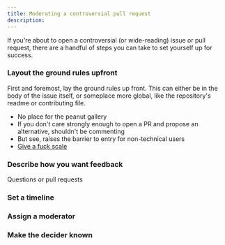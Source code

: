 ```yaml
---
title: Moderating a controversial pull request
description:
---
```


If you're about to open a controversial (or wide-reading) issue or pull request, there are a handful of steps you can take to set yourself up for success.

### Layout the ground rules upfront

First and foremost, lay the ground rules up front. This can either be in the body of the issue itself, or someplace more global, like the repository's readme or contributing file.

* No place for the peanut gallery
* If you don't care strongly enough to open a PR and propose an alternative, shouldn't be commenting
* But see, raises the barrier to entry for non-technical users
* [Give a fuck scale](http://blog.capwatkins.com/the-sliding-scale-of-giving-a-fuck)

### Describe how you want feedback

Questions or pull requests

### Set a timeline

### Assign a moderator

### Make the decider known
